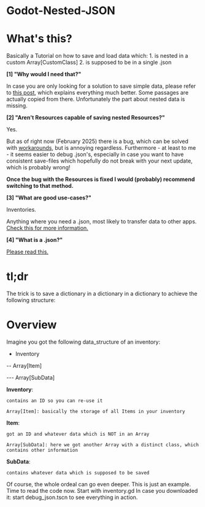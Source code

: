 # Godot-Nested-JSON

# What's this?


Basically a Tutorial on how to save and load data which:
	1. is nested in a custom Array[CustomClass]
	2. is supposed to be in a single .json



**[1] "Why would I need that?"**

In case you are only looking for a solution to save simple data, please refer to [this post](https://forum.godotengine.org/t/how-to-load-and-save-things-with-godot-a-complete-tutorial-about-serialization/44515), which explains everything much better. Some passages are actually copied from there. Unfortunately the part about nested data is missing.


**[2] "Aren't Resources capable of saving nested Resources?"**

Yes.

But as of right now (February 2025) there is a bug, which can be solved with [workarounds](https://github.com/godotengine/godot/issues/65393), but is annoying regardless.
Furthermore - at least to me - it seems easier to debug .json's, especially in case you want to have consistent save-files which hopefully do not break with your next update, which is probably wrong!

**Once the bug with the Resources is fixed I would (probably) recommend switching to that method.**


**[3] "What are good use-cases?"**

Inventories.

Anything where you need a .json, most likely to transfer data to other apps. [Check this for more information.](https://forum.godotengine.org/t/how-to-load-and-save-things-with-godot-a-complete-tutorial-about-serialization/44515)


**[4] "What is a .json?"**

[Please read this.](https://forum.godotengine.org/t/how-to-load-and-save-things-with-godot-a-complete-tutorial-about-serialization/44515)


# tl;dr
The trick is to save a dictionary in a dictionary in a dictionary to achieve the following structure:


# Overview

Imagine you got the following data_structure of an inventory:
	
- Inventory

-- Array[Item]

--- Array[SubData]


**Inventory**:
	
	contains an ID so you can re-use it
	
	Array[Item]: basically the storage of all Items in your inventory


**Item**:
	
	got an ID and whatever data which is NOT in an Array
	
	Array[SubData]: here we got another Array with a distinct class, which contains other information

**SubData**:
	
	contains whatever data which is supposed to be saved


Of course, the whole ordeal can go even deeper. This is just an example.
Time to read the code now. Start with inventory.gd
In case you downloaded it: start debug_json.tscn to see everything in action.
